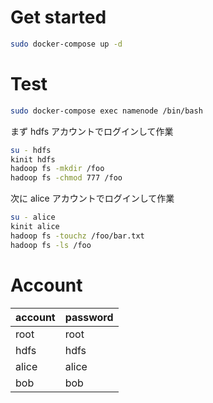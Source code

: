 # Get started

```sh
sudo docker-compose up -d
```

# Test


```sh
sudo docker-compose exec namenode /bin/bash
```

まず hdfs アカウントでログインして作業

```sh
su - hdfs
kinit hdfs
hadoop fs -mkdir /foo
hadoop fs -chmod 777 /foo
```

次に alice アカウントでログインして作業

```sh
su - alice
kinit alice
hadoop fs -touchz /foo/bar.txt
hadoop fs -ls /foo
```

# Account

|account|password|
|-------|--------|
|root   |root    |
|hdfs   |hdfs    |
|alice  |alice   |
|bob    |bob     |
